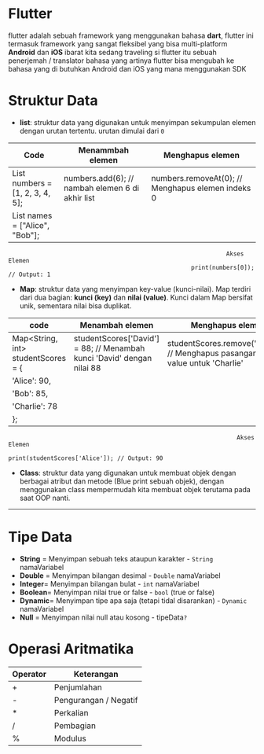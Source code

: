 # Flutter 
flutter adalah sebuah framework yang menggunakan bahasa **dart**, flutter ini termasuk framework yang sangat fleksibel yang bisa multi-platform **Android** dan **iOS**
ibarat kita sedang traveling si flutter itu sebuah penerjemah / translator bahasa yang artinya flutter bisa mengubah ke bahasa yang di butuhkan Android dan iOS yang mana menggunakan SDK

# Struktur Data
- **list**: struktur data yang digunakan untuk menyimpan sekumpulan elemen dengan urutan tertentu. urutan dimulai dari `0`  

|                       Code                         |                  Menammbah elemen                    | Menghapus elemen
|----------------------------------------------------| -----------------------------------------------------|--------------------------------------------------
| List<int> numbers = [1, 2, 3, 4, 5];               |numbers.add(6); // nambah elemen 6 di akhir list      |numbers.removeAt(0); // Menghapus elemen indeks 0
| List<String> names = ["Alice", "Bob"];             |                                                      |         

                                                                  Akses Elemen
                                                        print(numbers[0]); // Output: 1         


- **Map**: struktur data yang menyimpan key-value (kunci-nilai). Map terdiri dari dua bagian: **kunci (key)** dan **nilai (value)**. Kunci dalam Map bersifat unik, sementara nilai bisa duplikat.

|  code                              |  Menambah elemen                                                        | Menghapus elemen 
-------------------------------------|-------------------------------------------------------------------------|------------------------------------------------
|Map<String, int> studentScores = {  |  studentScores['David'] = 88; // Menambah kunci 'David' dengan nilai 88 | studentScores.remove('Charlie'); // Menghapus pasangan key-value untuk 'Charlie' |
|  'Alice': 90,
|  'Bob': 85,
|  'Charlie': 78
|};                                  |
                                                                           
                                                                     Akses Elemen
                                                        print(studentScores['Alice']); // Output: 90


- **Class**: struktur data yang digunakan untuk membuat objek dengan berbagai atribut dan metode (Blue print sebuah objek), dengan menggunakan class mempermudah kita membuat objek terutama pada saat OOP nanti.

---

# Tipe Data
- **String** = Menyimpan sebuah teks ataupun karakter - `String` namaVariabel
- **Double** = Menyimpan bilangan desimal - `Double` namaVariabel
- **Integer**= Menyimpan bilangan bulat - `int` namaVariabel
- **Boolean**= Menyimpan nilai true or false - `bool` (true or false)
- **Dynamic**= Menyimpan tipe apa saja (tetapi tidal disarankan) - `Dynamic` namaVariabel
- **Null**   = Menyimpan nilai null atau kosong - tipeData`?` 

# Operasi Aritmatika 
|  Operator |     Keterangan        |
|-----------|-----------------------|
|     +     | Penjumlahan           |
|     -     | Pengurangan / Negatif |
|     *     | Perkalian             | 
|     /     | Pembagian             |
|     %     | Modulus               |